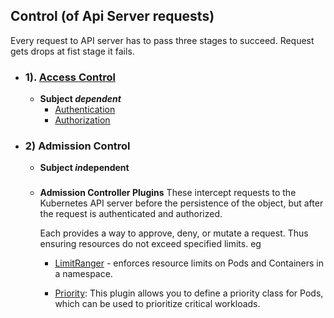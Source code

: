 ## Control (of Api Server requests)

Every request to API server has to pass three stages to succeed.
Request gets drops at fist stage it fails.

- ### 1). [Access Control](./control_access/control_access.md) 
    - **Subject *dependent***
        - [Authentication](../../security/api_server/control_access/authentication/authentication.md)
        - [Authorization](../../security/api_server/control_access/authorization/authorization.md)







- ### 2) Admission Control
    - **Subject *in*dependent**
    ###
    - **Admission Controller Plugins** 
        These intercept requests to the Kubernetes API server before the persistence of the object, but after the request is authenticated and authorized.

        Each provides a way to approve, deny, or mutate a request. Thus ensuring resources do not exceed specified limits. eg
        
        - [LimitRanger](../../resource/bounds/resource_limits.md) - enforces resource limits on Pods and Containers in a namespace.  

        - [Priority](../../resource/bounds/classes/priority_class.md): This plugin allows you to define a priority class for Pods, which can be used to prioritize critical workloads.


    